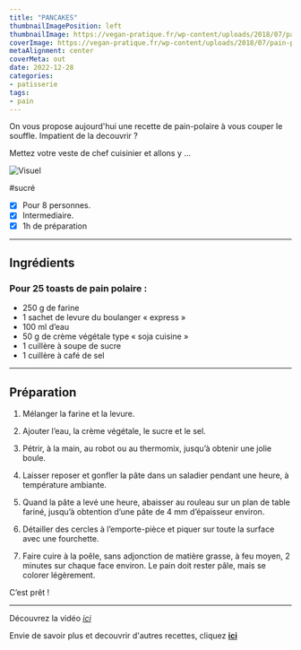 ```yaml
---
title: "PANCAKES"
thumbnailImagePosition: left
thumbnailImage: https://vegan-pratique.fr/wp-content/uploads/2018/07/pain-polaire-580x870.jpg
coverImage: https://vegan-pratique.fr/wp-content/uploads/2018/07/pain-polaire-580x870.jpg
metaAlignment: center
coverMeta: out
date: 2022-12-28
categories:
- patisserie
tags:
- pain
---
```


On vous propose aujourd'hui une recette de pain-polaire à vous couper le souffle. Impatient de la decouvrir ?

Mettez votre veste de chef cuisinier et allons y ...

<!--more-->

![Visuel](https://vegan-pratique.fr/wp-content/uploads/2018/07/pain-polaire-580x870.jpg "Une recette proposée par Envie d’une recette végétalienne ?")

\#sucré 

* [x] Pour 8 personnes. 
* [x] Intermediaire.
* [x] 1h de préparation

___

## Ingrédients

### Pour 25 toasts de pain polaire : 

* 250 g de farine
* 1 sachet de levure du boulanger « express »
* 100 ml d’eau
* 50 g de crème végétale type « soja cuisine »
* 1 cuillère à soupe de sucre
* 1 cuillère à café de sel

___ 
## Préparation

1. Mélanger la farine et la levure.

1. Ajouter l’eau, la crème végétale, le sucre et le sel.

1. Pétrir, à la main, au robot ou au thermomix, jusqu’à obtenir une jolie boule.

1. Laisser reposer et gonfler la pâte dans un saladier pendant une heure, à température ambiante.

1. Quand la pâte a levé une heure, abaisser au rouleau sur un plan de table fariné, jusqu’à obtention d’une pâte de 4 mm d’épaisseur environ.

1. Détailler des cercles à l’emporte-pièce et piquer sur toute la surface avec une fourchette.

1. Faire cuire à la poêle, sans adjonction de matière grasse, à feu moyen, 2 minutes sur chaque face environ. Le pain doit rester pâle, mais se colorer légèrement.

C’est prêt !

___
Découvrez la vidéo [*ici*](https://youtu.be/1y1KSIb_EnY)

Envie de savoir plus et decouvrir d'autres recettes, cliquez [**ici**](https://vegan-pratique.fr/recettes/pain-polaire/)
  
